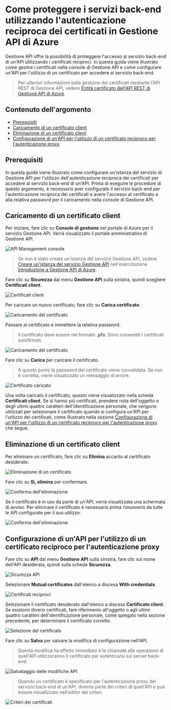 <properties pageTitle="How to secure back-end services using mutual certificate authentication in Azure API Management" metaKeywords="" description="Learn how to secure back-end services using mutual certificate authentication in Azure API Management." metaCanonical="" services="api-management" documentationCenter="API Management" title="How to secure back-end services using mutual certificate authentication in Azure API Management" authors="sdanie" solutions="" manager="" editor="" />

<tags ms.service="api-management" ms.workload="mobile" ms.tgt_pltfrm="na" ms.devlang="na" ms.topic="article" ms.date="01/01/1900" ms.author="sdanie"></tags>

# Come proteggere i servizi back-end utilizzando l'autenticazione reciproca dei certificati in Gestione API di Azure

Gestione API offre la possibilità di proteggere l'accesso al servizio back-end di un'API utilizzando i certificati reciproci. In questa guida viene illustrato come gestire i certificati nella console di Gestione API e come configurare un'API per l'utilizzo di un certificato per accedere al servizio back-end.

> Per ulteriori informazioni sulla gestione dei certificati mediante l'API REST di Gestione API, vedere [Entità certificato dell'API REST di Gestione API di Azure][Entità certificato dell'API REST di Gestione API di Azure].

## Contenuto dell'argomento

-   [Prerequisiti][Prerequisiti]
-   [Caricamento di un certificato client][Caricamento di un certificato client]
-   [Eliminazione di un certificato client][Eliminazione di un certificato client]
-   [Configurazione di un'API per l'utilizzo di un certificato reciproco per l'autenticazione proxy][Configurazione di un'API per l'utilizzo di un certificato reciproco per l'autenticazione proxy]

## <a name="prerequisites"> </a>Prerequisiti

In questa guida viene illustrato come configurare un'istanza del servizio di Gestione API per l'utilizzo dell'autenticazione reciproca dei certificati per accedere al servizio back-end di un'API. Prima di eseguire le procedure di questo argomento, è necessario aver configurato il servizio back-end per l'autenticazione reciproca dei certificati e avere l'accesso al certificato e alla relativa password per il caricamento nella console di Gestione API.

## <a name="step1"> </a>Caricamento di un certificato client

Per iniziare, fare clic su **Console di gestione** nel portale di Azure per il servizio Gestione API. Verrà visualizzato il portale amministrativo di Gestione API.

![API Management console][api-management-management-console]

> Se non è stato creata un'istanza del servizio Gestione API, vedere [Creare un'istanza del servizio Gestione API][Creare un'istanza del servizio Gestione API] nell'esercitazione [Introduzione a Gestione API di Azure][Introduzione a Gestione API di Azure].

Fare clic su **Sicurezza** dal menu **Gestione API** sulla sinistra, quindi scegliere **Certificati client**.

![Certificati client][api-management-security-client-certificates]

Per caricare un nuovo certificato, fare clic su **Carica certificato**.

![Caricamento del certificato][api-management-upload-certificate]

Passare al certificato e immettere la relativa password.

> Il certificato deve essere nel formato **.pfx**. Sono consentiti i certificati autofirmati.

![Caricamento del certificato][api-management-upload-certificate-form]

Fare clic su **Carica** per caricare il certificato.

> A questo punto la password del certificato viene convalidata. Se non è corretta, viene visualizzato un messaggio di errore.

![Certificato caricato][api-management-certificate-uploaded]

Una volta caricato il certificato, questo viene visualizzato nella scheda **Certificati client**. Se si hanno più certificati, prendere nota dell'oggetto o degli ultimi quattro caratteri dell'identificazione personale, che vengono utilizzati per selezionare il certificato quando si configura un'API per l'utilizzo dei certificati, come illustrato nella sezione [Configurazione di un'API per l'utilizzo di un certificato reciproco per l'autenticazione proxy][Configurazione di un'API per l'utilizzo di un certificato reciproco per l'autenticazione proxy] che segue.

## <a name="step1a"> </a>Eliminazione di un certificato client

Per eliminare un certificato, fare clic su **Elimina** accanto al certificato desiderato.

![Eliminazione di un certificato][api-management-certificate-delete]

Fare clic su **Sì, elimina** per confermare.

![Conferma dell'eliminazione][api-management-confirm-delete]

Se il certificato è in uso da parte di un'API, verrà visualizzata una schermata di avviso. Per eliminare il certificato è necessario prima rimuoverlo da tutte le API configurate per il suo utilizzo.

![Conferma dell'eliminazione][api-management-confirm-delete-policy]

## <a name="step2"> </a>Configurazione di un'API per l'utilizzo di un certificato reciproco per l'autenticazione proxy

Fare clic su **API** dal menu **Gestione API** sulla sinistra, fare clic sul nome dell'API desiderata, quindi sulla scheda **Sicurezza**.

![Sicurezza API][api-management-api-security]

Selezionare **Mutual certificates** dall'elenco a discesa **With credentials**.

![Certificati reciproci][api-management-mutual-certificates]

Selezionare il certificato desiderato dall'elenco a discesa **Certificato client**. Se esistono diversi certificati, fare riferimento all'oggetto o agli ultimi quattro caratteri dell'identificazione personale, come spiegato nella sezione precedente, per determinare il certificato corretto.

![Selezione del certificato][api-management-select-certificate]

Fare clic su **Salva** per salvare la modifica di configurazione nell'API.

> Questa modifica ha effetto immediato e le chiamate alle operazioni di quell'API utilizzeranno il certificato per autenticarsi sul server back-end.

![Salvataggio delle modifiche API][api-management-save-api]

> Quando un certificato è specificato per l'autenticazione proxy del servizio back-end di un'API, diventa parte dei criteri di quell'API e può essere visualizzato nell'editor dei criteri.

![Criteri dei certificati][api-management-certificate-policy]

  [Entità certificato dell'API REST di Gestione API di Azure]: http://msdn.microsoft.com/library/azure/dn783483.aspx
  [Prerequisiti]: #prerequisites
  [Caricamento di un certificato client]: #step1
  [Eliminazione di un certificato client]: #step1a
  [Configurazione di un'API per l'utilizzo di un certificato reciproco per l'autenticazione proxy]: #step2
  [api-management-management-console]: ./media/api-management-howto-mutual-certificates/api-management-management-console.png
  [Creare un'istanza del servizio Gestione API]: ../api-management-get-started/#create-service-instance
  [Introduzione a Gestione API di Azure]: ../api-management-get-started
  [api-management-security-client-certificates]: ./media/api-management-howto-mutual-certificates/api-management-security-client-certificates.png
  [api-management-upload-certificate]: ./media/api-management-howto-mutual-certificates/api-management-upload-certificate.png
  [api-management-upload-certificate-form]: ./media/api-management-howto-mutual-certificates/api-management-upload-certificate-form.png
  [api-management-certificate-uploaded]: ./media/api-management-howto-mutual-certificates/api-management-certificate-uploaded.png
  [api-management-certificate-delete]: ./media/api-management-howto-mutual-certificates/api-management-certificate-delete.png
  [api-management-confirm-delete]: ./media/api-management-howto-mutual-certificates/api-management-confirm-delete.png
  [api-management-confirm-delete-policy]: ./media/api-management-howto-mutual-certificates/api-management-confirm-delete-policy.png
  [api-management-api-security]: ./media/api-management-howto-mutual-certificates/api-management-api-security.png
  [api-management-mutual-certificates]: ./media/api-management-howto-mutual-certificates/api-management-mutual-certificates.png
  [api-management-select-certificate]: ./media/api-management-howto-mutual-certificates/api-management-select-certificate.png
  [api-management-save-api]: ./media/api-management-howto-mutual-certificates/api-management-save-api.png
  [api-management-certificate-policy]: ./media/api-management-howto-mutual-certificates/api-management-certificate-policy.png
